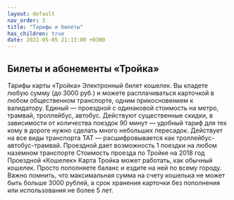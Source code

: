 ```yaml
---
layout: default
nav_order: 3
title: "Тарифы и билеты"
has_children: true
date: 2022-05-05 21:13:00 +0300
---
```


## Билеты и абонементы «Тройка»



Тарифы карты «Тройка»
Электронный билет кошелек. Вы кладете любую сумму (до 3000 руб.) и можете расплачиваться карточкой в любом общественном транспорте, одним прикосновением к валидатору.
Единый — проездной с одинаковой стоимость на метро, трамвай, троллейбус, автобус. Действуют существенные скидки, в зависимости от количества поездок
90 минут — удобный тариф для тех кому в дороге нужно сделать много небольших пересадок. Действует на все виды транспорта
ТАТ — расшифровывается как троллейбус-автобус-трамвай. Проездной дает возможность 1 поездки на любом наземном транспорте
Стоимость проезда по Тройке на 2018 год
Проездной «Кошелек»
Карта Тройка может работать, как обычный кошелек.
Просто пополняете баланс и ездите на ней по всему городу.
Важно помнить, что максимальная сумма на счету кошелька не может быть больше 3000 рублей, а срок хранения карточки без пополнения или использования не более 5 лет.